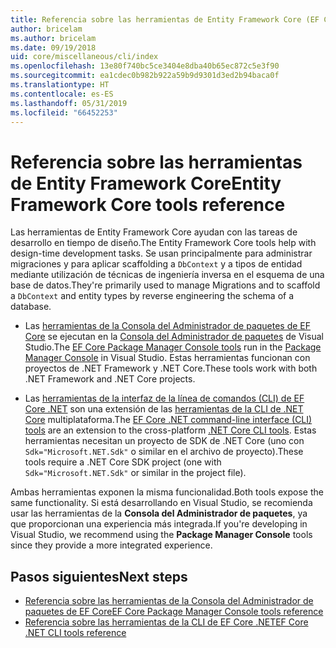 ```yaml
---
title: Referencia sobre las herramientas de Entity Framework Core (EF Core)
author: bricelam
ms.author: bricelam
ms.date: 09/19/2018
uid: core/miscellaneous/cli/index
ms.openlocfilehash: 13e80f740bc5ce3404e8dba40b65ec872c5e3f90
ms.sourcegitcommit: ea1cdec0b982b922a59b9d9301d3ed2b94baca0f
ms.translationtype: HT
ms.contentlocale: es-ES
ms.lasthandoff: 05/31/2019
ms.locfileid: "66452253"
---
```

# <a name="entity-framework-core-tools-reference"></a><span data-ttu-id="ecb2e-102">Referencia sobre las herramientas de Entity Framework Core</span><span class="sxs-lookup"><span data-stu-id="ecb2e-102">Entity Framework Core tools reference</span></span>

<span data-ttu-id="ecb2e-103">Las herramientas de Entity Framework Core ayudan con las tareas de desarrollo en tiempo de diseño.</span><span class="sxs-lookup"><span data-stu-id="ecb2e-103">The Entity Framework Core tools help with design-time development tasks.</span></span> <span data-ttu-id="ecb2e-104">Se usan principalmente para administrar migraciones y para aplicar scaffolding a `DbContext` y a tipos de entidad mediante utilización de técnicas de ingeniería inversa en el esquema de una base de datos.</span><span class="sxs-lookup"><span data-stu-id="ecb2e-104">They're primarily used to manage Migrations and to scaffold a `DbContext` and entity types by reverse engineering the schema of a database.</span></span>

* <span data-ttu-id="ecb2e-105">Las [herramientas de la Consola del Administrador de paquetes de EF Core](powershell.md) se ejecutan en la [Consola del Administrador de paquetes](https://docs.microsoft.com/nuget/tools/package-manager-console) de Visual Studio.</span><span class="sxs-lookup"><span data-stu-id="ecb2e-105">The [EF Core Package Manager Console tools](powershell.md) run in the [Package Manager Console](https://docs.microsoft.com/nuget/tools/package-manager-console) in Visual Studio.</span></span> <span data-ttu-id="ecb2e-106">Estas herramientas funcionan con proyectos de .NET Framework y .NET Core.</span><span class="sxs-lookup"><span data-stu-id="ecb2e-106">These tools work with both .NET Framework and .NET Core projects.</span></span>

* <span data-ttu-id="ecb2e-107">Las [herramientas de la interfaz de la línea de comandos (CLI) de EF Core .NET](dotnet.md) son una extensión de las [herramientas de la CLI de .NET Core](https://docs.microsoft.com/dotnet/core/tools/) multiplataforma.</span><span class="sxs-lookup"><span data-stu-id="ecb2e-107">The [EF Core .NET command-line interface (CLI) tools](dotnet.md) are an extension to the cross-platform [.NET Core CLI tools](https://docs.microsoft.com/dotnet/core/tools/).</span></span> <span data-ttu-id="ecb2e-108">Estas herramientas necesitan un proyecto de SDK de .NET Core (uno con `Sdk="Microsoft.NET.Sdk"` o similar en el archivo de proyecto).</span><span class="sxs-lookup"><span data-stu-id="ecb2e-108">These tools require a .NET Core SDK project (one with `Sdk="Microsoft.NET.Sdk"` or similar in the project file).</span></span>

<span data-ttu-id="ecb2e-109">Ambas herramientas exponen la misma funcionalidad.</span><span class="sxs-lookup"><span data-stu-id="ecb2e-109">Both tools expose the same functionality.</span></span> <span data-ttu-id="ecb2e-110">Si está desarrollando en Visual Studio, se recomienda usar las herramientas de la **Consola del Administrador de paquetes**, ya que proporcionan una experiencia más integrada.</span><span class="sxs-lookup"><span data-stu-id="ecb2e-110">If you're developing in Visual Studio, we recommend using the **Package Manager Console** tools since they provide a more integrated experience.</span></span>

## <a name="next-steps"></a><span data-ttu-id="ecb2e-111">Pasos siguientes</span><span class="sxs-lookup"><span data-stu-id="ecb2e-111">Next steps</span></span>

* [<span data-ttu-id="ecb2e-112">Referencia sobre las herramientas de la Consola del Administrador de paquetes de EF Core</span><span class="sxs-lookup"><span data-stu-id="ecb2e-112">EF Core Package Manager Console tools reference</span></span>](powershell.md)
* [<span data-ttu-id="ecb2e-113">Referencia sobre las herramientas de la CLI de EF Core .NET</span><span class="sxs-lookup"><span data-stu-id="ecb2e-113">EF Core .NET CLI tools reference</span></span>](dotnet.md)
